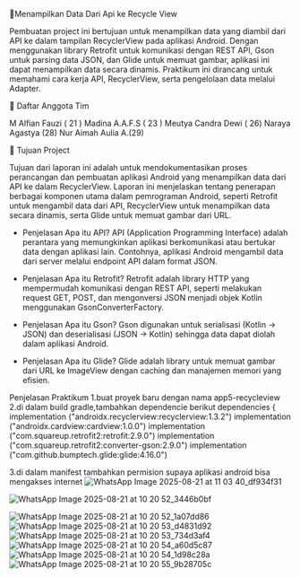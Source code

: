 📱Menampilkan Data Dari Api ke Recycle View

Pembuatan project ini bertujuan untuk menampilkan data yang diambil dari API ke dalam tampilan RecyclerView pada aplikasi Android. Dengan menggunakan library Retrofit untuk komunikasi dengan REST API, Gson untuk parsing data JSON, dan Glide untuk memuat gambar, aplikasi ini dapat menampilkan data secara dinamis. Praktikum ini dirancang untuk memahami cara kerja API, RecyclerView, serta pengelolaan data melalui Adapter.

👥 Daftar Anggota Tim

M Alfian Fauzi ( 21 )
Madina A.A.F.S ( 23 )
Meutya Candra Dewi ( 26)
Naraya Agastya (28)
Nur Aimah Aulia A.(29)

🎯 Tujuan Project

Tujuan dari laporan ini adalah untuk mendokumentasikan proses perancangan dan pembuatan aplikasi Android yang menampilkan data dari API ke dalam RecyclerView. Laporan ini menjelaskan tentang penerapan berbagai komponen utama dalam pemrograman Android, seperti Retrofit untuk mengambil data dari API, RecyclerView untuk menampilkan data secara dinamis, serta Glide untuk memuat gambar dari URL.

- Penjelasan Apa itu API?
 API (Application Programming Interface) adalah perantara yang memungkinkan aplikasi berkomunikasi atau bertukar data dengan aplikasi lain. Contohnya,      aplikasi Android mengambil data dari server melalui endpoint API dalam format JSON.

- Penjelasan Apa itu Retrofit?
Retrofit adalah library HTTP yang mempermudah komunikasi dengan REST API, seperti melakukan request GET, POST, dan mengonversi JSON menjadi objek Kotlin menggunakan GsonConverterFactory.

- Penjelasan Apa itu Gson?
Gson digunakan untuk serialisasi (Kotlin → JSON) dan deserialisasi (JSON → Kotlin) sehingga data dapat diolah dalam aplikasi Android.

- Penjelasan Apa itu Glide?
Glide adalah library untuk memuat gambar dari URL ke ImageView dengan caching dan manajemen memori yang efisien.

Penjelasan Praktikum 
1.buat proyek baru dengan nama app5-recycleview 
2.di dalam build gradle,tambahkan dependencie berikut 
  dependencies {
        implementation ("androidx.recyclerview:recyclerview:1.3.2")
         implementation ("androidx.cardview:cardview:1.0.0")
          implementation ("com.squareup.retrofit2:retrofit:2.9.0")
           implementation ("com.squareup.retrofit2:converter-gson:2.9.0")
            implementation ("com.github.bumptech.glide:glide:4.16.0")
        
3.di dalam manifest tambahkan permision supaya aplikasi android bisa mengakses internet
<uses-permission android:name="android.permission.INTERNET" />
![WhatsApp Image 2025-08-21 at 11 03 40_df934f31](https://github.com/user-attachments/assets/113078d1-bd2b-41c0-a17e-bc1a74fba9c6)



![WhatsApp Image 2025-08-21 at 10 20 52_3446b0bf](https://github.com/user-attachments/assets/21f8417a-bf4b-4e91-84be-399c0fce5a72)

![WhatsApp Image 2025-08-21 at 10 20 52_1a07dd86](https://github.com/user-attachments/assets/6ff30cc8-20b8-4aa1-ac97-dc7097feebb1)
![WhatsApp Image 2025-08-21 at 10 20 53_d4831d92](https://github.com/user-attachments/assets/72fe844d-36a6-4b4a-b917-2cfc93b26a2e)
![WhatsApp Image 2025-08-21 at 10 20 53_734d3af4](https://github.com/user-attachments/assets/8e343f12-aea7-4879-8ad5-ec11ac6acf36)
![WhatsApp Image 2025-08-21 at 10 20 54_a60d5c87](https://github.com/user-attachments/assets/b269637c-172e-4670-a426-5f864323a345)
![WhatsApp Image 2025-08-21 at 10 20 54_1d98c28a](https://github.com/user-attachments/assets/067a7612-6d4b-4b06-9565-aaa2f6acb7c8)
![WhatsApp Image 2025-08-21 at 10 20 55_9b28705c](https://github.com/user-attachments/assets/cdc200b3-391c-498d-b2b5-68cb4c9f9fe6)














